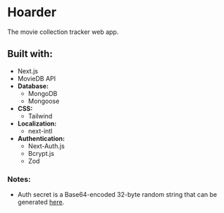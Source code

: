 # Hoarder
The movie collection tracker web app.

## Built with:
- Next.js
- MovieDB API
- **Database:**
  - MongoDB
  - Mongoose
- **CSS:**
  - Tailwind
- **Localization:**
  - next-intl
- **Authentication:**
  - Next-Auth.js
  - Bcrypt.js
  - Zod

### Notes:
- Auth secret is a Base64-encoded 32-byte random string that can be generated [here](https://generate-secret.vercel.app/32).


